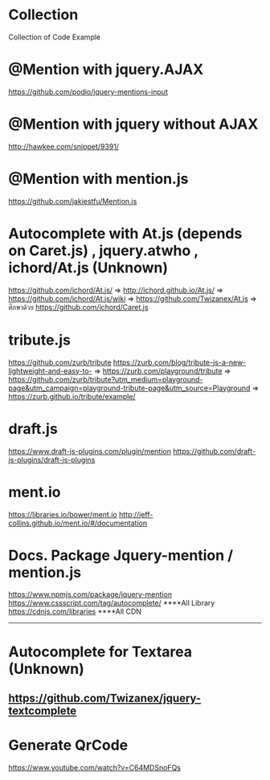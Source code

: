 # Collection
Collection of Code Example
# @Mention with jquery.AJAX
https://github.com/podio/jquery-mentions-input
# @Mention with jquery without AJAX
http://hawkee.com/snippet/9391/
# @Mention with mention.js
https://github.com/jakiestfu/Mention.js
# Autocomplete with At.js (depends on Caret.js) , jquery.atwho , ichord/At.js (Unknown) 
https://github.com/ichord/At.js/        =>
http://ichord.github.io/At.js/          =>
https://github.com/ichord/At.js/wiki    =>
https://github.com/Twizanex/At.js       =>
ศึกษาด้วย https://github.com/ichord/Caret.js
# tribute.js 
https://github.com/zurb/tribute
https://zurb.com/blog/tribute-js-a-new-lightweight-and-easy-to- => 
https://zurb.com/playground/tribute                             =>
https://github.com/zurb/tribute?utm_medium=playground-page&utm_campaign=playground-tribute-page&utm_source=Playground
=> https://zurb.github.io/tribute/example/
# draft.js
https://www.draft-js-plugins.com/plugin/mention
https://github.com/draft-js-plugins/draft-js-plugins
# ment.io
https://libraries.io/bower/ment.io
http://jeff-collins.github.io/ment.io/#/documentation
# Docs. Package Jquery-mention / mention.js
https://www.npmjs.com/package/jquery-mention
https://www.cssscript.com/tag/autocomplete/    ****All Library
https://cdnjs.com/libraries                    ****All CDN

--------------------------------------------------------------------------------------------------------------------
# Autocomplete for Textarea (Unknown)
https://github.com/Twizanex/jquery-textcomplete
--------------------------------------------------------------------------------------------------------------------

# Generate QrCode
https://www.youtube.com/watch?v=C64MDSnoFQs
